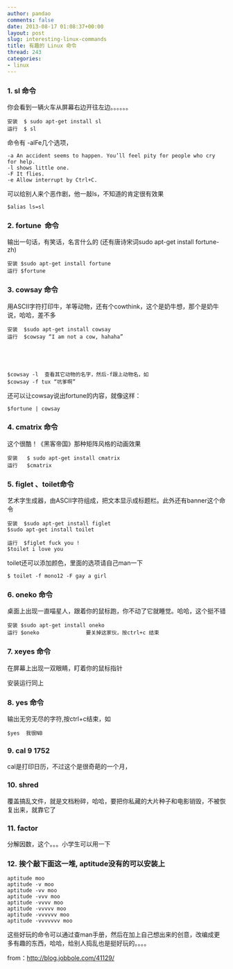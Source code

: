 ```yaml
---
author: pandao
comments: false
date: 2013-08-17 01:08:37+00:00
layout: post
slug: interesting-linux-commands
title: 有趣的 Linux 命令
thread: 243
categories:
- linux
---
```


### 1. sl 命令


你会看到一辆火车从屏幕右边开往左边。。。。。。

    
    安装  $ sudo apt-get install sl
    运行  $ sl


命令有 -alFe几个选项，

    
    -a An accident seems to happen. You’ll feel pity for people who cry for help.
    -l shows little one.
    -F It flies.
    -e Allow interrupt by Ctrl+C.




可以给别人来个恶作剧，他一敲ls，不知道的肯定很有效果

    
    $alias ls=sl




### 2. fortune  命令


输出一句话，有笑话，名言什么的 (还有唐诗宋词sudo apt-get install fortune-zh)

    
    安装 $sudo apt-get install fortune
    运行 $fortune





### 3. cowsay 命令


用ASCII字符打印牛，羊等动物，还有个cowthink，这个是奶牛想，那个是奶牛说，哈哈，差不多

    
    安装  $sudo apt-get install cowsay
    运行  $cowsay “I am not a cow, hahaha”




    
    $cowsay -l  查看其它动物的名字，然后-f跟上动物名，如
    $cowsay -f tux “坑爹啊”




还可以让cowsay说出fortune的内容，就像这样：

    
    $fortune | cowsay





### 4. cmatrix 命令


这个很酷！《黑客帝国》那种矩阵风格的动画效果

    
    安装   $ sudo apt-get install cmatrix
    运行   $cmatrix





### 5. figlet 、toilet命令


艺术字生成器，由ASCII字符组成，把文本显示成标题栏。此外还有banner这个命令

    
    安装  $sudo apt-get install figlet
    $sudo apt-get install toilet
    
    运行  $figlet fuck you !
    $toilet i love you




toilet还可以添加颜色，里面的选项请自己man一下

    
    $ toilet -f mono12 -F gay a girl





### 6. oneko 命令


桌面上出现一直喵星人，跟着你的鼠标跑，你不动了它就睡觉。哈哈，这个挺不错

    
    安装 $sudo apt-get install oneko
    运行 $oneko               要关掉这家伙，按ctrl+c 结束





### 7. xeyes 命令


在屏幕上出现一双眼睛，盯着你的鼠标指针

安装运行同上




### 8. yes 命令


输出无穷无尽的字符,按ctrl+c结束，如

    
    $yes  我很NB




### 9. cal 9 1752


cal是打印日历，不过这个是很奇葩的一个月，




### 10. shred


覆盖搞乱文件，就是文档粉碎，哈哈，要把你私藏的大片种子和电影销毁，不被恢复出来，就靠它了


### 11. factor


分解因数，这个。。。小学生可以用一下




### 12. 挨个敲下面这一堆, aptitude没有的可以安装上



    
    aptitude moo
    aptitude -v moo
    aptitude -vv moo
    aptitude -vvv moo
    aptitude -vvvv moo
    aptitude -vvvvv moo
    aptitude -vvvvvv moo
    aptitude -vvvvvvv moo


这些好玩的命令可以通过查man手册，然后在加上自己想出来的创意，改编成更多有趣的东西，哈哈，给别人捣乱也是挺好玩的。。。。

from：http://blog.jobbole.com/41129/
